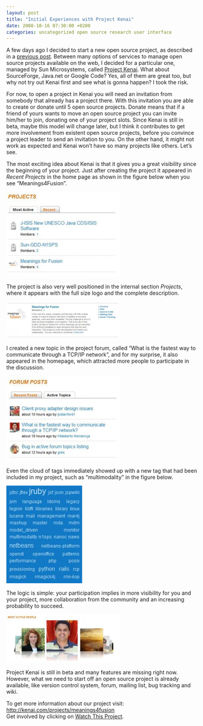 ```yaml
---
layout: post
title: "Initial Experiences with Project Kenai"
date: 2008-10-16 07:30:00 +0200
categories: uncategorized open source research user interface
---
```


A few days ago I decided to start a new open source project, as described in a <a href="http://planexstrategy.blogspot.com/2008/10/framework-for-future-of-user.html">previous post</a>. Between many options of services to manage open source projects available on the web, I decided for a particular one, managed by Sun Microsystems, called <a href="http://www.kenai.com/">Project Kenai</a>. What about SourceForge, Java.net or Google Code? Yes, all of them are great too, but why not try out Kenai first and see what is gonna happen? I took the risk.

For now, to open a project in Kenai you will need an invitation from somebody that already has a project there. With this invitation you are able to create or donate until 5 open source projects. Donate means that if a friend of yours wants to move an open source project you can invite him/her to join, donating one of your project slots. Since Kenai is still in beta, maybe this model will change later, but I think it contributes to get more involvement from existent open source projects, before you convince a project leader to send an invitation to you. On the other hand, it might not work as expected and Kenai won’t have so many projects like others. Let’s see.

The most exciting idea about Kenai is that it gives you a great visibility since the beginning of your project. Just after creating the project it appeared in <span style="font-style: italic;">Recent Projects</span> in the home page as shown in the figure below when you see “Meanings4Fusion”.

<a href="http://69.89.31.239/~hildeber/wp-content/uploads/2008/10/projects.jpg">![projects-300x224.jpg](/images/posts/projects-300x224.jpg)</a>

The project is also very well positioned in the internal section <span style="font-style: italic;">Projects</span>, where it appears with the full size logo and the complete description.

<a href="http://69.89.31.239/~hildeber/wp-content/uploads/2008/10/project.jpg">![project-300x97.jpg](/images/posts/project-300x97.jpg)</a>

I created a new topic in the project forum, called “What is the fastest way to communicate through a TCP/IP network”, and for my surprise, it also appeared in the homepage, which attracted more people to participate in the discussion.

<a href="http://69.89.31.239/~hildeber/wp-content/uploads/2008/10/forum-posts.jpg">![forum-posts-300x224.jpg](/images/posts/forum-posts-300x224.jpg)</a>

Even the cloud of tags immediately showed up with a new tag that had been included in my project, such as “multimodality” in the figure below.

<a href="http://69.89.31.239/~hildeber/wp-content/uploads/2008/10/cloud.jpg">![cloud.jpg](/images/posts/cloud.jpg)</a>

The logic is simple: your participation implies in more visibility for you and your project, more collaboration from the community and an increasing probability to succeed.

<a href="http://69.89.31.239/~hildeber/wp-content/uploads/2008/10/most-active-people.jpg">![most-active-people-300x127.jpg](/images/posts/most-active-people-300x127.jpg)</a>

Project Kenai is still in beta and many features are missing right now. However, what we need to start off an open source project is already available, like version control system, forum, mailing list, bug tracking and wiki.

To get more information about our project visit:<br/><a href="http://kenai.com/projects/meanings4fusion">http://kenai.com/projects/meanings4fusion</a><br/>Get involved by clicking on <a href="http://kenai.com/projects/meanings4fusion/watch">Watch This Project</a>.
